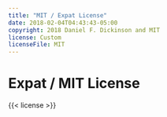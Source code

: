 ```yaml
---
title: "MIT / Expat License"
date: 2018-02-04T04:43:43-05:00
copyright: 2018 Daniel F. Dickinson and MIT
license: Custom
licenseFile: MIT
---
```


# Expat / MIT License

{{< license >}}
